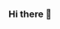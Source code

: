 ### Hi there 👋

<!--
**Fredwared/fredwared** is a ✨ _special_ ✨ repository because its `README.md` (this file) appears on your GitHub profile.

### 👨‍💻 Languages and Tools

[![Python](https://img.shields.io/badge/-Python-black?style=flat&logo=python&link=https://github.com/fredwared)](https://github.com/fredwared) 

[![JavaScript](https://img.shields.io/badge/-JavaScript-black?style=flat&logo=javascript&link=https://github.com/fredwared)](https://github.com/fredwared) 

[![Docker](https://img.shields.io/badge/-Docker-black?style=flat&logo=docker&link=https://github.com/fredwared)](https://github.com/fredwared) 
[![Redis](https://img.shields.io/badge/-Redis-black?style=flat&logo=redis&link=https://github.com/fredwared)](https://github.com/fredwared) 
